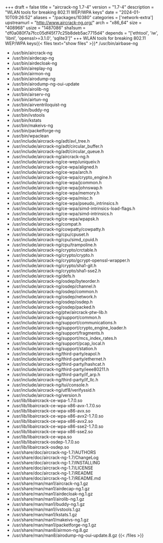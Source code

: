 +++
draft = false
title = "aircrack-ng 1.7-4"
version = "1.7-4"
description = "WLAN tools for breaking 802.11 WEP/WPA keys"
date = "2024-01-10T09:26:52"
aliases = "/packages/10380"
categories = ['network-extra']
upstreamurl = "http://www.aircrack-ng.org/"
arch = "x86_64"
size = "408968"
usize = "1487086"
sha1sum = "df0a080f7a7fcc05df45f77c25b8deb5ac7715d4"
depends = "['ethtool', 'iw', 'libnl', 'openssl>=3.1.0', 'sqlite3']"
+++
WLAN tools for breaking 802.11 WEP/WPA keys{{< files text="show files" >}}* /usr/bin/airbase-ng
* /usr/bin/aircrack-ng
* /usr/bin/airdecap-ng
* /usr/bin/airdecloak-ng
* /usr/bin/aireplay-ng
* /usr/bin/airmon-ng
* /usr/bin/airodump-ng
* /usr/bin/airodump-ng-oui-update
* /usr/bin/airolib-ng
* /usr/bin/airserv-ng
* /usr/bin/airtun-ng
* /usr/bin/airventriloquist-ng
* /usr/bin/buddy-ng
* /usr/bin/ivstools
* /usr/bin/kstats
* /usr/bin/makeivs-ng
* /usr/bin/packetforge-ng
* /usr/bin/wpaclean
* /usr/include/aircrack-ng/adt/avl_tree.h
* /usr/include/aircrack-ng/adt/circular_buffer.h
* /usr/include/aircrack-ng/adt/circular_queue.h
* /usr/include/aircrack-ng/aircrack-ng.h
* /usr/include/aircrack-ng/ce-wep/uniqueiv.h
* /usr/include/aircrack-ng/ce-wpa/aligned.h
* /usr/include/aircrack-ng/ce-wpa/arch.h
* /usr/include/aircrack-ng/ce-wpa/crypto_engine.h
* /usr/include/aircrack-ng/ce-wpa/jcommon.h
* /usr/include/aircrack-ng/ce-wpa/johnswap.h
* /usr/include/aircrack-ng/ce-wpa/memory.h
* /usr/include/aircrack-ng/ce-wpa/misc.h
* /usr/include/aircrack-ng/ce-wpa/pseudo_intrinsics.h
* /usr/include/aircrack-ng/ce-wpa/simd-intrinsics-load-flags.h
* /usr/include/aircrack-ng/ce-wpa/simd-intrinsics.h
* /usr/include/aircrack-ng/ce-wpa/wpapsk.h
* /usr/include/aircrack-ng/compat.h
* /usr/include/aircrack-ng/cowpatty/cowpatty.h
* /usr/include/aircrack-ng/cpu/cpuset.h
* /usr/include/aircrack-ng/cpu/simd_cpuid.h
* /usr/include/aircrack-ng/cpu/trampoline.h
* /usr/include/aircrack-ng/crypto/crctable.h
* /usr/include/aircrack-ng/crypto/crypto.h
* /usr/include/aircrack-ng/crypto/gcrypt-openssl-wrapper.h
* /usr/include/aircrack-ng/crypto/sha1-git.h
* /usr/include/aircrack-ng/crypto/sha1-sse2.h
* /usr/include/aircrack-ng/defs.h
* /usr/include/aircrack-ng/osdep/byteorder.h
* /usr/include/aircrack-ng/osdep/channel.h
* /usr/include/aircrack-ng/osdep/common.h
* /usr/include/aircrack-ng/osdep/network.h
* /usr/include/aircrack-ng/osdep/osdep.h
* /usr/include/aircrack-ng/osdep/packed.h
* /usr/include/aircrack-ng/ptw/aircrack-ptw-lib.h
* /usr/include/aircrack-ng/support/common.h
* /usr/include/aircrack-ng/support/communications.h
* /usr/include/aircrack-ng/support/crypto_engine_loader.h
* /usr/include/aircrack-ng/support/fragments.h
* /usr/include/aircrack-ng/support/mcs_index_rates.h
* /usr/include/aircrack-ng/support/pcap_local.h
* /usr/include/aircrack-ng/support/station.h
* /usr/include/aircrack-ng/third-party/eapol.h
* /usr/include/aircrack-ng/third-party/ethernet.h
* /usr/include/aircrack-ng/third-party/hashcat.h
* /usr/include/aircrack-ng/third-party/ieee80211.h
* /usr/include/aircrack-ng/third-party/if_arp.h
* /usr/include/aircrack-ng/third-party/if_llc.h
* /usr/include/aircrack-ng/tui/console.h
* /usr/include/aircrack-ng/utf8/verifyssid.h
* /usr/include/aircrack-ng/version.h
* /usr/lib/libaircrack-ce-wpa-1.7.0.so
* /usr/lib/libaircrack-ce-wpa-x86-avx-1.7.0.so
* /usr/lib/libaircrack-ce-wpa-x86-avx.so
* /usr/lib/libaircrack-ce-wpa-x86-avx2-1.7.0.so
* /usr/lib/libaircrack-ce-wpa-x86-avx2.so
* /usr/lib/libaircrack-ce-wpa-x86-sse2-1.7.0.so
* /usr/lib/libaircrack-ce-wpa-x86-sse2.so
* /usr/lib/libaircrack-ce-wpa.so
* /usr/lib/libaircrack-osdep-1.7.0.so
* /usr/lib/libaircrack-osdep.so
* /usr/share/doc/aircrack-ng-1.7/AUTHORS
* /usr/share/doc/aircrack-ng-1.7/ChangeLog
* /usr/share/doc/aircrack-ng-1.7/INSTALLING
* /usr/share/doc/aircrack-ng-1.7/LICENSE
* /usr/share/doc/aircrack-ng-1.7/README
* /usr/share/doc/aircrack-ng-1.7/README.md
* /usr/share/man/man1/aircrack-ng.1.gz
* /usr/share/man/man1/airdecap-ng.1.gz
* /usr/share/man/man1/airdecloak-ng.1.gz
* /usr/share/man/man1/airolib-ng.1.gz
* /usr/share/man/man1/buddy-ng.1.gz
* /usr/share/man/man1/ivstools.1.gz
* /usr/share/man/man1/kstats.1.gz
* /usr/share/man/man1/makeivs-ng.1.gz
* /usr/share/man/man1/packetforge-ng.1.gz
* /usr/share/man/man8/airmon-ng.8.gz
* /usr/share/man/man8/airodump-ng-oui-update.8.gz
{{< /files >}}